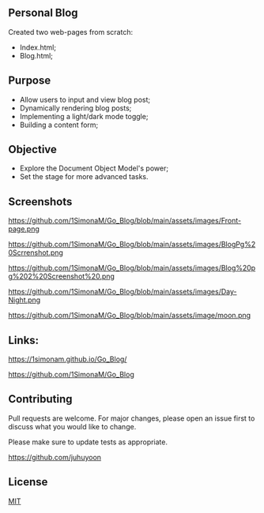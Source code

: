 ## Personal Blog

Created two web-pages from scratch: 
- Index.html;
- Blog.html;


## Purpose

- Allow users to input and view blog post;
- Dynamically rendering blog posts;
- Implementing a light/dark mode toggle;
- Building a content form;


## Objective

- Explore the Document Object Model's power;
- Set the stage for more advanced tasks.


## Screenshots 

https://github.com/1SimonaM/Go_Blog/blob/main/assets/images/Front-page.png

https://github.com/1SimonaM/Go_Blog/blob/main/assets/images/BlogPg%20Scrrenshot.png

https://github.com/1SimonaM/Go_Blog/blob/main/assets/images/Blog%20pg%202%20Screenshot%20.png

https://github.com/1SimonaM/Go_Blog/blob/main/assets/images/Day-Night.png

https://github.com/1SimonaM/Go_Blog/blob/main/assets/image/moon.png


## Links: 

https://1simonam.github.io/Go_Blog/

https://github.com/1SimonaM/Go_Blog


## Contributing

Pull requests are welcome. For major changes, please open an issue first
to discuss what you would like to change.

Please make sure to update tests as appropriate.

https://github.com/juhuyoon


## License

[MIT](https://choosealicense.com/licenses/mit/)

